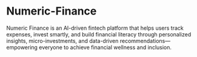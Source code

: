 # Numeric-Finance
Numeric Finance is an AI-driven fintech platform that helps users track expenses, invest smartly, and build financial literacy through personalized insights, micro-investments, and data-driven recommendations—empowering everyone to achieve financial wellness and inclusion.
